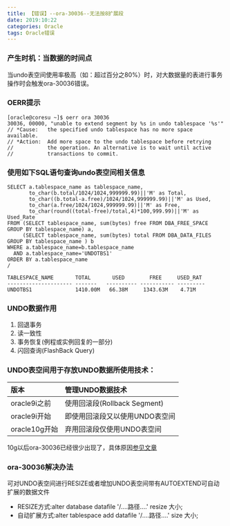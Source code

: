 ```yaml
---
title: 【错误】--ora-30036--无法按8扩展段  
date: 2019:10:22  
categories: Oracle
tags: Oracle错误
--- 
```




### 产生时机：当数据的时间点
当undo表空间使用率极高（如：超过百分之80%）时，对大数据量的表进行事务操作时会触发ora-30036错误。


### OERR提示  
```shell
[oracle@coresu ~]$ oerr ora 30036
30036, 00000, "unable to extend segment by %s in undo tablespace '%s'"
// *Cause:   the specified undo tablespace has no more space available.
// *Action:  Add more space to the undo tablespace before retrying
//           the operation. An alternative is to wait until active
//           transactions to commit.
```

### 使用如下SQL语句查询undo表空间相关信息
```shell
SELECT a.tablespace_name as tablespace_name,
       to_char(b.total/1024/1024,999999.99)||'M' as Total,
       to_char((b.total-a.free)/1024/1024,999999.99)||'M' as Used,
       to_char(a.free/1024/1024,999999.99)||'M' as Free,
       to_char(round((total-free)/total,4)*100,999.99)||'M' as Used_Rate
FROM (SELECT tablespace_name, sum(bytes) free FROM DBA_FREE_SPACE GROUP BY tablespace_name) a,
     (SELECT tablespace_name, sum(bytes) total FROM DBA_DATA_FILES GROUP BY tablespace_name ) b
WHERE a.tablespace_name=b.tablespace_name
  AND a.tablespace_name='UNDOTBS1'
ORDER BY a.tablespace_name
/

TABLESPACE_NAME       TOTAL       USED        FREE     USED_RAT
--------------------- -------   ---------- ----------- ---------
UNDOTBS1              1410.00M   66.38M     1343.63M    4.71M
```

### UNDO数据作用
1. 回退事务
2. 读一致性
3. 事务恢复(例程或实例回复的一部分)
4. 闪回查询(FlashBack Query)

### UNDO表空间用于存放UNDO数据所使用技术：
| 版本 | 管理UNDO数据技术 |
| :--- | :--- |
| oracle9i之前 | 使用回滚段(Rollback Segment) | 
| oracle9i开始 | 即使用回滚段又以使用UNDO表空间 |  
| oracle10g开始 | 弃用回滚段仅使用UNDO表空间 |

10g以后ora-30036已经很少出现了，具体原因[参见文章](./【错误】--ORA-01555--快照太旧与AUM介绍.md)

### ora-30036解决办法  
可对UNDO表空间进行RESIZE或者增加UNDO表空间带有AUTOEXTEND可自动扩展的数据文件  
* RESIZE方式:alter database datafile '/....路径....' resize 大小;
* 自动扩展方式:alter tablespace add datafile '/....路径....' size 大小;


